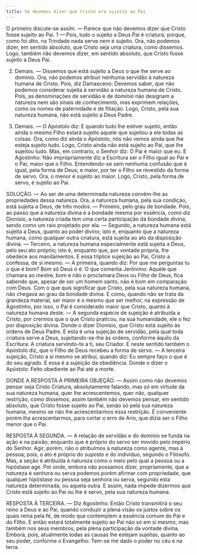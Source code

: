 ```yaml
---
title: Se devemos dizer que Cristo era sujeito ao Pai
---
```


O primeiro discute-se assim. — Parece que não devemos dizer que Cristo fosse sujeito ao Pai.  1 — Pois, tudo o sujeito a Deus Pai é criatura; porque, como foi dito, na Trindade nada serve nem é sujeito. Ora, não podemos dizer, em sentido absoluto, que Cristo seja uma criatura, como dissemos. Logo, também não devemos dizer, em sentido absoluto, que Cristo fosse sujeito a Deus Pai.  

2. Demais. — Dissemos que está sujeito a Deus o que lhe serve ao domínio. Ora, não podemos atribuir nenhuma servidão à natureza humana de Cristo. Pois, diz Damasceno: Devemos saber, que não podemos considerar sujeita à servidão a natureza humana de Cristo. Pois, as denominações de servidão e de domínio não designam a natureza nem são sinais de conhecimento, mas exprimem relações, como os nomes de paternidade e de filiação. Logo, Cristo, pela sua natureza humana, não está sujeito a Deus Padre.  

3. Demais. — O Apóstolo diz: E quando tudo lhe estiver sujeito, então ainda o mesmo Filho estará sujeito aquele que sujeitou a ele todas as coisas. Ora, como diz ainda o Apóstolo, nós não vemos ainda que lhe esteja sujeito tudo. Logo, Cristo ainda não está sujeito ao Pai, que lhe sujeitou tudo.  Mas, em contrario, o Senhor diz: O Pai é maior que eu. E Agostinho: Não impropriamente diz a Escritura ser o Filho igual ao Pai e o Pai, maior que o Filho. Entendendo-se sem nenhuma confusão que é igual, pela forma de Deus; e maior, por ter o Filho se revestido da forma de servo. Ora, o menor é sujeito ao maior. Logo, Cristo, pela forma de servo, é sujeito ao Pai.  

SOLUÇÃO. — Ao ser de uma determinada natureza convêm-lhe as propriedades dessa natureza. Ora, a natureza humana, pela sua condição, está sujeita a Deus, de três modos. — Primeiro, pelo grau de bondade. Pois, ao passo que a natureza divina é a bondade mesma por essência, como diz Dionísio, a natureza criada tem uma certa participação da bondade divina, sendo como um raio projetado por ela. — Segundo, a natureza humana está sujeita a Deus, quanto ao poder divino; isto é, enquanto que a natureza humana, como qualquer outra criatura, está sujeita ao ato da disposição divina. — Terceiro, a natureza humana especialmente está sujeita a Deus, pelo seu ato próprio; isto é, enquanto que, por vontade própria, lhe obedece aos mandamentos.  E essa tríplice sujeição ao Pai, Cristo a confessa, de si mesmo. — A primeira, quando diz: Por que me perguntas tu o que é bom? Bom só Deus o é. O que comenta Jerônimo: Aquele que chamara ao mestre, bom e não o proclamara Deus ou Filho de Deus, fica sabendo que, apesar de ser um homem santo, não é bom em comparação com Deus. Com o que quis significar que Cristo, pela sua natureza humana, não chegava ao grau da bondade divina. E como, quando não se trata da grandeza material, ser maior é o mesmo que ser melhor, na expressão de Agostinho, por isso, o Pai é considerado maior que Cristo, quanto à natureza humana deste. — A segunda espécie de sujeição é atribuída a Cristo, por crermos que o que Cristo praticou, na sua humanidade, ele o fez por disposição divina. Donde o dizer Dionísio, que Cristo está sujeito às ordens de Deus Padre. E esta é uma sujeição de servidão, pela qual toda criatura serve a Deus, sujeitando-se-lhe às ordens, conforme àquilo da Escritura: A criatura servindo-te a ti, seu Criador. E neste sentido também o Apóstolo diz, que o Filho de Deus recebeu a forma de servo. — A terceira sujeição, Cristo a si mesmo se atribui, quando diz: Eu sempre faço o que é do seu agrado. E essa é a sujeição da obediência. Donde o dizer o Apóstolo: Feito obediente ao Pai até a morte.  

DONDE A RESPOSTA À PRIMEIRA OBJEÇÃO. — Assim como não devemos pensar seja Cristo Criatura, absolutamente falando, mas só em virtude da sua natureza humana, quer lhe acrescentemos, quer não, qualquer restrição, como dissemos; assim também não devemos pensar, em sentido absoluto, que Cristo fosse sujeito ao Pai, senão só pela sua natureza humana, mesmo se não lhe acrescentarmos essa restrição. É conveniente porém lha acrescentarmos, para cortar o erro de Ario, que dizia ser o Filho menor que o Pai.  

RESPOSTA À SEGUNDA. — A relação de servidão e do domínio se funda na ação e na paixão; enquanto que é próprio do servo ser movido pelo império do Senhor. Agir, porém, não o atribuímos à natureza como agente, mas à pessoa; pois, o ato é próprio do suposto e do indivíduo, segundo o Filósofo. Mas, a seção é atribuída à natureza como o meio pelo qual a pessoa ou a hipóstase age. Por onde, embora não possamos dizer, propriamente, que a natureza é senhora ou serva podemos porém afirmar com propriedade, que qualquer hipóstase ou pessoa seja senhora ou serva, segundo esta natureza determinada, ou aquela outra. E assim, nada impede dizermos que Cristo está sujeito ao Pai ou lhe é servo, pela sua natureza humana.  

RESPOSTA À TERCEIRA. — Diz Agostinho: Então Cristo transmitirá o seu reino a Deus e ao Pai, quando conduzir a plena visão os justos sobre os quais reina pela fé, de modo que contemplem a essência comum do Pai e do Filho. E então estará totalmente sujeito ao Pai não só em si mesmo, mas também nos seus membros, pela plena participação da vontade divina. Embora, pois, atualmente todas as causas lhe estejam sujeitas, quanto ao seu poder, conforme o Evangelho: Tem-se me dado o poder no céu e na terra.